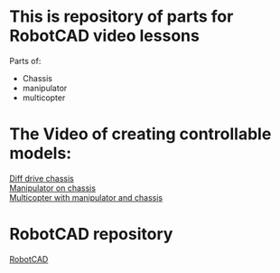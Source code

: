 # This is repository of parts for RobotCAD video lessons
Parts of:
- Chassis
- manipulator
- multicopter

# The Video of creating controllable models: <br />
<a href="https://www.youtube.com/watch?v=NUw6PLPC4x4" target="_blank">Diff drive chassis</a> <br />
<a href="https://www.youtube.com/watch?v=o8casCU7c7Q" target="_blank">Manipulator on chassis</a> <br />
<a href="https://www.youtube.com/watch?v=B62JW_0SFl0" target="_blank">Multicopter with manipulator and chassis</a> <br />

# RobotCAD repository
<a href="https://github.com/drfenixion/freecad.robotcad" target="_blank">RobotCAD</a> <br />
